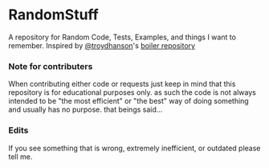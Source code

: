 # RandomStuff
A repository for Random Code, Tests, Examples, and things I want to remember.
Inspired by [@troydhanson](https://github.com/troydhanson)'s [boiler repository](https://github.com/troydhanson/boiler)

### Note for contributers
When contributing either code or requests just keep in mind that this repository is for educational purposes only. as such the code is not always intended to be "the most efficient" or "the best" way of doing something and usually has no purpose.
that beings said...

### Edits
If you see something that is wrong, extremely inefficient, or outdated please tell me.
